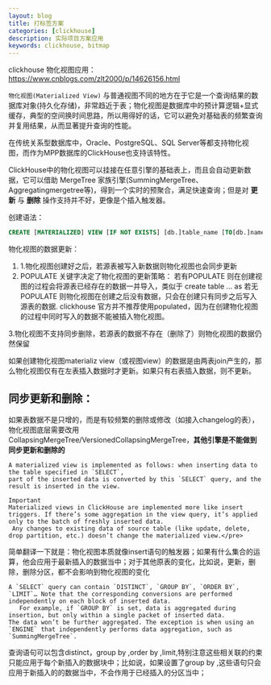 ```yaml
---
layout: blog
title: 打标签方案
categories: [clickhouse]
description: 实际项目方案应用
keywords: clickhouse, bitmap
---
```






clickhouse 物化视图应用：https://www.cnblogs.com/zlt2000/p/14626156.html

`物化视图(Materialized View)` 与普通视图不同的地方在于它是一个查询结果的数据库对象(持久化存储)，非常趋近于表；物化视图是数据库中的预计算逻辑+显式缓存，典型的空间换时间思路，所以用得好的话，它可以避免对基础表的频繁查询并复用结果，从而显著提升查询的性能。

在传统关系型数据库中，Oracle、PostgreSQL、SQL Server等都支持物化视图，而作为MPP数据库的ClickHouse也支持该特性。

ClickHouse中的物化视图可以挂接在任意引擎的基础表上，而且会自动更新数据，它可以借助 MergeTree 家族引擎(SummingMergeTree、Aggregatingmergetree等)，得到一个实时的预聚合，满足快速查询；但是对 **更新** 与 **删除** 操作支持并不好，更像是个插入触发器。

创建语法：

```sql
CREATE [MATERIALIZED] VIEW [IF NOT EXISTS] [db.]table_name [TO[db.]name] [ENGINE = engine] [POPULATE] AS SELECT ...
```





物化视图的数据更新：

1. 1.物化视图创建好之后，若源表被写入新数据则物化视图也会同步更新
2. POPULATE 关键字决定了物化视图的更新策略：
     若有POPULATE 则在创建视图的过程会将源表已经存在的数据一并导入，类似于 create table ... as 
     若无POPULATE 则物化视图在创建之后没有数据，只会在创建只有同步之后写入源表的数据.
   clickhouse 官方并不推荐使用populated，因为在创建物化视图的过程中同时写入的数据不能被插入物化视图。

3.物化视图不支持同步删除，若源表的数据不存在（删除了）则物化视图的数据仍然保留





如果创建物化视图materializ view（或视图view）的数据是由两表join产生的，那么物化视图仅有在左表插入数据时才更新。如果只有右表插入数据，则不更新。

## 同步更新和删除：

如果表数据不是只增的，而是有较频繁的删除或修改（如接入changelog的表），物化视图底层需要改用CollapsingMergeTree/VersionedCollapsingMergeTree，**其他引擎是不能做到同步更新和删除的**





```​
A materialized view is implemented as follows: when inserting data to the table specified in `SELECT`, 
part of the inserted data is converted by this `SELECT` query, and the result is inserted in the view.

Important
Materialized views in ClickHouse are implemented more like insert triggers. If there’s some aggregation in the view query, it’s applied only to the batch of freshly inserted data.
 Any changes to existing data of source table (like update, delete, drop partition, etc.) doesn’t change the materialized view.</pre>
```

简单翻译一下就是：物化视图本质就像insert语句的触发器；如果有什么集合的运算，他会应用于最新插入的数据当中；对于其他原表的变化，比如说，更新，删除，删除分区，都不会影响到物化视图的变化

```
A `SELECT` query can contain `DISTINCT`, `GROUP BY`, `ORDER BY`, `LIMIT`… Note that the corresponding conversions are performed independently on each block of inserted data.
   For example, if `GROUP BY` is set, data is aggregated during insertion, but only within a single packet of inserted data. 
The data won’t be further aggregated. The exception is when using an `ENGINE` that independently performs data aggregation, such as `SummingMergeTree`.
```

查询语句可以包含distinct，group by ,order by ,limit,特别注意这些相关联的约束只能应用于每个新插入的数据块中；比如说，如果设置了group by ,这些语句只会应用于新插入的的数据当中，不会作用于已经插入的分区当中；



